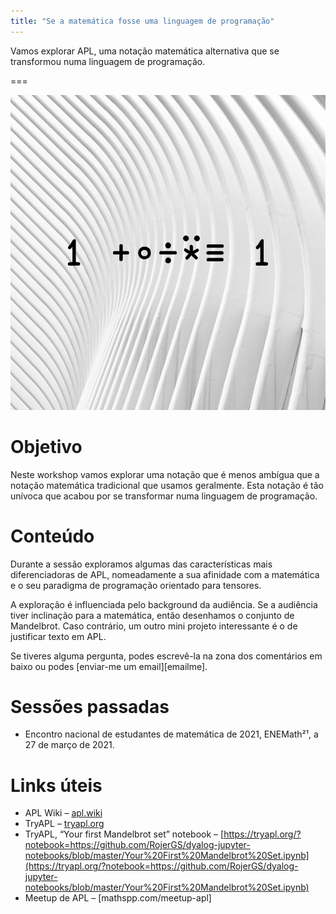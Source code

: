 ```yaml
---
title: "Se a matemática fosse uma linguagem de programação"
---
```


Vamos explorar APL, uma notação matemática alternativa que se transformou numa linguagem de programação.

===

![](thumbnail.png "Uma expressão em APL que calcula o número de ouro")


# Objetivo

Neste workshop vamos explorar uma notação que é menos ambígua que a notação matemática tradicional que usamos geralmente.
Esta notação é tão unívoca que acabou por se transformar numa linguagem de programação.


# Conteúdo

Durante a sessão exploramos algumas das características mais diferenciadoras de APL, nomeadamente a sua afinidade com a matemática e o seu paradigma de programação orientado para tensores.

A exploração é influenciada pelo background da audiência.
Se a audiência tiver inclinação para a matemática, então desenhamos o conjunto de Mandelbrot.
Caso contrário, um outro mini projeto interessante é o de justificar texto em APL.

Se tiveres alguma pergunta, podes escrevê-la na zona dos comentários em baixo ou
podes [enviar-me um email][emailme].


# Sessões passadas

 - Encontro nacional de estudantes de matemática de 2021, ENEMath²¹, a 27 de março de 2021.


# Links úteis

 - APL Wiki – [apl.wiki](https://apl.wiki)
 - TryAPL –  [tryapl.org](https://tryapl.org)
 - TryAPL, “Your first Mandelbrot set” notebook – [https://tryapl.org/?notebook=https://github.com/RojerGS/dyalog-jupyter-notebooks/blob/master/Your%20First%20Mandelbrot%20Set.ipynb](https://tryapl.org/?notebook=https://github.com/RojerGS/dyalog-jupyter-notebooks/blob/master/Your%20First%20Mandelbrot%20Set.ipynb)
 - Meetup de APL – [mathspp.com/meetup-apl]


[mailme]: mailto:rodrigo@mathspp.com
